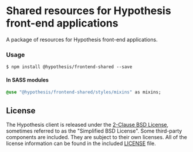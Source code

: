 # Shared resources for Hypothesis front-end applications

A package of resources for Hypothesis front-end applications.

### Usage

```
$ npm install @hypothesis/frontend-shared --save
```

#### In SASS modules

```sass
@use "@hypothesis/frontend-shared/styles/mixins" as mixins;
```

License
-------

The Hypothesis client is released under the [2-Clause BSD License][bsd2c],
sometimes referred to as the "Simplified BSD License". Some third-party
components are included. They are subject to their own licenses. All of the
license information can be found in the included [LICENSE][license] file.

[bsd2c]: http://www.opensource.org/licenses/BSD-2-Clause
[license]: https://github.com/hypothesis/client/blob/master/LICENSE

